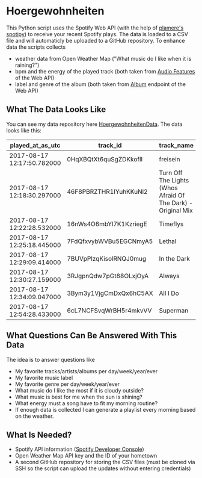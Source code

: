 # Hoergewohnheiten

This Python script uses the Spotify Web API (with the help of [plamere's spotipy](https://github.com/plamere/spotipy)) to receive your recent Spotify plays. The data is loaded to a CSV file and will automaticly be uploaded to a GitHub repository. To enhance data the scripts collects 

* weather data from Open Weather Map ("What music do I like when it is raining?")
* bpm and the energy of the played track (both taken from [Audio Features](https://developer.spotify.com/web-api/get-audio-features/) of the Web API)
* label and genre of the album (both taken from [Album](https://developer.spotify.com/web-api/get-album/) endpoint of the Web API)

## What The Data Looks Like

You can see my data repository here [HoergewohnheitenData](https://github.com/michael-123/HoergewohnheitenData). The data looks like this:

| played_at_as_utc | track_id | track_name | track_bpm | track_energy | artist_id | artist_name | album_id | album_name | album_label | album_genres | weather_temperature | weather_status |
|------------------|----------|------------|-----------|--------------|-----------|-------------|----------|------------|-------------|--------------|---------------------|----------------|
| 2017-08-17 12:17:50.782000 | 0HqXBQtXt6quSgZDKkoflI | freisein | 120.077 | 0.78 | 73JMQvllbBsfDclpXOW4Wj | morten | 3tOvdq705xY714EgYcfuJi | freisein | Morten | | 25.0 | broken clouds |
| 2017-08-17 12:18:30.297000 | 46F8PBRZTHR1IYuhKKuNl2 | Turn Off The Lights (Whos Afraid Of The Dark) - Original Mix | 123.998 | 0.892 | 7nqpEU6DCHkNtK1bYsyS3W | Kerri Chandler | 78Ob8dIG0FxLtVeZc6EYo6 | Turn Off The Lights (Whos Afraid Of The Dark) Remixes | Kaoz Theory | | 25.39 | broken clouds |
| 2017-08-17 12:22:28.532000 | 16nWs4O6mbYl7K1KzriegE | Timeflys | 160.003 | 0.644| 1pYqeD9g56MUo0Oatod3eN | DJ Mastercard | 4HawD6YDlxaGzdFBjPqCvC | Corrupt Memories | Mall Music Inc. | | 25.39 | broken clouds |
| 2017-08-17 12:25:18.445000 | 7FdQfxvybWVBu5EGCNmyA5 | Lethal | 159.97 | 0.909 | 1pYqeD9g56MUo0Oatod3eN | DJ Mastercard | 4HawD6YDlxaGzdFBjPqCvC | Corrupt Memories| Mall Music Inc. | | 25.39 | broken clouds |
| 2017-08-17 12:29:09.414000 | 7BUVpPIzqKisolRNQJ0mug | In the Dark | 160.018 | 0.74 | 1pYqeD9g56MUo0Oatod3eN | DJ Mastercard | 4HawD6YDlxaGzdFBjPqCvC | Corrupt Memories| Mall Music Inc. | | 25.39 | broken clouds |
| 2017-08-17 12:30:27.159000 | 3RJgpnQdw7pGt88OLxjOyA | Always | 159.953 | 0.677 | 1pYqeD9g56MUo0Oatod3eN | DJ Mastercard | 4HawD6YDlxaGzdFBjPqCvC | Corrupt Memories| Mall Music Inc. | | 25.39 | broken clouds |
| 2017-08-17 12:34:09.047000 | 3Bym3y1VjgCmDxQx6hC5AX | All I Do | 160.951 | 0.525 | 1pYqeD9g56MUo0Oatod3eN | DJ Mastercard| 4HawD6YDlxaGzdFBjPqCvC | Corrupt Memories | Mall Music Inc. | | 25.39 | broken clouds |
| 2017-08-17 12:54:28.433000 | 6cL7NCFSvqWrBH5r4mkvVV | Superman | 194.902 | 0.935| 7sVQKNtdP2NylxMgbNOJMM | Goldfinger | 2Fhk8LPPX8d14HwEKjmJ1O | The Best Of Goldfinger | Jive | | 25.4 | broken clouds|

## What Questions Can Be Answered With This Data

The idea is to answer questions like

* My favorite tracks/artists/albums per day/week/year/ever
* My favorite music label 
* My favorite genre per day/week/year/ever
* What music do I like the most if it is cloudy outside?
* What music is best for me when the sun is shining?
* What energy must a song have to fit my morning routine?
* If enough data is collected I can generate a playlist every morning based on the weather.

## What Is Needed?

* Spotify API information ([Spotify Developer Console](https://developer.spotify.com/my-applications/#!/applications))
* Open Weather Map API key and the ID of your hometown
* A second GitHub repository for storing the CSV files (must be cloned via SSH so the script can upload the updates without entering credentials)

